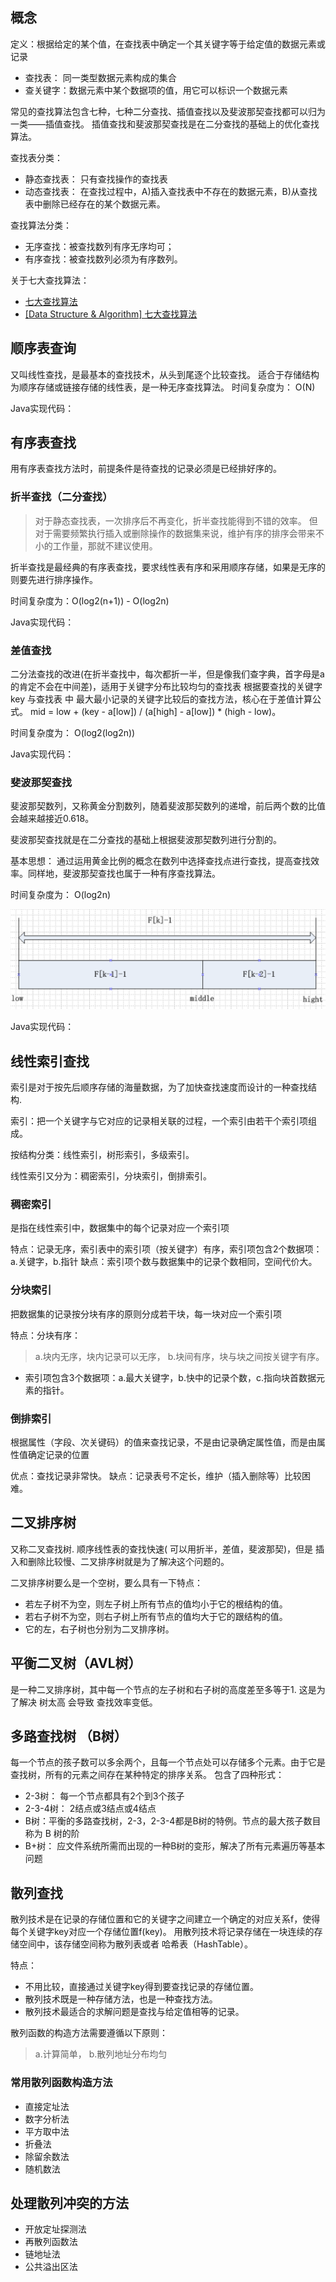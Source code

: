 ## 概念

定义：根据给定的某个值，在查找表中确定一个其关键字等于给定值的数据元素或记录

-  查找表： 同一类型数据元素构成的集合
-  查关键字：数据元素中某个数据项的值，用它可以标识一个数据元素

常见的查找算法包含七种，七种二分查找、插值查找以及斐波那契查找都可以归为一类——插值查找。
插值查找和斐波那契查找是在二分查找的基础上的优化查找算法。

查找表分类：
-  静态查找表： 只有查找操作的查找表
-  动态查找表： 在查找过程中，A)插入查找表中不存在的数据元素，B)从查找表中删除已经存在的某个数据元素。

查找算法分类：
- 无序查找：被查找数列有序无序均可；
- 有序查找：被查找数列必须为有序数列。

关于七大查找算法：
- [七大查找算法](http://weibo.com/ttarticle/p/show?id=2309403987428934350297&sudaref=www.google.com&retcode=6102)
- [[Data Structure & Algorithm] 七大查找算法](http://www.cnblogs.com/maybe2030/p/4715035.html#_label4)

## 顺序表查询

又叫线性查找，是最基本的查找技术，从头到尾逐个比较查找。
适合于存储结构为顺序存储或链接存储的线性表，是一种无序查找算法。
时间复杂度为： O(N)

Java实现代码：

## 有序表查找

用有序表查找方法时，前提条件是待查找的记录必须是已经排好序的。

### 折半查找（二分查找）

> 对于静态查找表，一次排序后不再变化，折半查找能得到不错的效率。
但对于需要频繁执行插入或删除操作的数据集来说，维护有序的排序会带来不小的工作量，那就不建议使用。

折半查找是最经典的有序表查找，要求线性表有序和采用顺序存储，如果是无序的则要先进行排序操作。

时间复杂度为：O(log2(n+1)) - O(log2n)

Java实现代码：


### 差值查找

二分法查找的改进(在折半查找中，每次都折一半，但是像我们查字典，首字母是a的肯定不会在中间差)，适用于关键字分布比较均匀的查找表
根据要查找的关键字key 与查找表 中 最大最小记录的关键字比较后的查找方法，核心在于差值计算公式。
mid = low + (key - a[low]) / (a[high] - a[low]) * (high - low)。

时间复杂度为： O(log2(log2n))

Java实现代码：

###  斐波那契查找

斐波那契数列，又称黄金分割数列，随着斐波那契数列的递增，前后两个数的比值会越来越接近0.618。

斐波那契查找就是在二分查找的基础上根据斐波那契数列进行分割的。

基本思想： 通过运用黄金比例的概念在数列中选择查找点进行查找，提高查找效率。同样地，斐波那契查找也属于一种有序查找算法。

时间复杂度为： O(log2n)

![斐波那契查找](imgs/fbonacci_search.png)

Java实现代码：

## 线性索引查找

索引是对于按先后顺序存储的海量数据，为了加快查找速度而设计的一种查找结构.

索引：把一个关键字与它对应的记录相关联的过程，一个索引由若干个索引项组成。

按结构分类：线性索引，树形索引，多级索引。

线性索引又分为：稠密索引，分块索引，倒排索引。

### 稠密索引

是指在线性索引中，数据集中的每个记录对应一个索引项

特点：记录无序，索引表中的索引项（按关键字）有序，索引项包含2个数据项：a.关键字，b.指针
缺点：索引项个数与数据集中的记录个数相同，空间代价大。

### 分块索引

把数据集的记录按分块有序的原则分成若干块，每一块对应一个索引项

特点：分块有序：
> a.块内无序，块内记录可以无序，
> b.块间有序，块与块之间按关键字有序。

- 索引项包含3个数据项：a.最大关键字，b.快中的记录个数，c.指向块首数据元素的指针。

### 倒排索引

根据属性（字段、次关键码）的值来查找记录，不是由记录确定属性值，而是由属性值确定记录的位置

优点：查找记录非常快。
缺点：记录表号不定长，维护（插入删除等）比较困难。

## 二叉排序树

又称二叉查找树.
顺序线性表的查找快速( 可以用折半，差值，斐波那契)，但是 插入和删除比较慢、二叉排序树就是为了解决这个问题的。

二叉排序树要么是一个空树，要么具有一下特点：

- 若左子树不为空，则左子树上所有节点的值均小于它的根结构的值。
- 若右子树不为空，则右子树上所有节点的值均大于它的跟结构的值。
- 它的左，右子树也分别为二叉排序树。

## 平衡二叉树（AVL树）

是一种二叉排序树，其中每一个节点的左子树和右子树的高度差至多等于1.
这是为了解决 树太高 会导致 查找效率变低。

## 多路查找树 （B树）

每一个节点的孩子数可以多余两个，且每一个节点处可以存储多个元素。由于它是查找树，所有的元素之间存在某种特定的排序关系。
包含了四种形式：

-  2-3树： 每一个节点都具有2个到3个孩子
-  2-3-4树： 2结点或3结点或4结点
-  B树：平衡的多路查找树，2-3，2-3-4都是B树的特例。节点的最大孩子数目称为 B 树的阶
-  B+树： 应文件系统所需而出现的一种B树的变形，解决了所有元素遍历等基本问题

## 散列查找

散列技术是在记录的存储位置和它的关键字之间建立一个确定的对应关系f，使得每个关键字key对应一个存储位置f(key)。
用散列技术将记录存储在一块连续的存储空间中，该存储空间称为散列表或者 哈希表（HashTable）。

特点：
- 不用比较，直接通过关键字key得到要查找记录的存储位置。
- 散列技术既是一种存储方法，也是一种查找方法。
- 散列技术最适合的求解问题是查找与给定值相等的记录。

散列函数的构造方法需要遵循以下原则：

> a.计算简单，
> b.散列地址分布均匀

### 常用散列函数构造方法

- 直接定址法
- 数字分析法
- 平方取中法
- 折叠法
- 除留余数法
- 随机数法

## 处理散列冲突的方法

- 开放定址探测法
- 再散列函数法
- 链地址法
- 公共溢出区法
